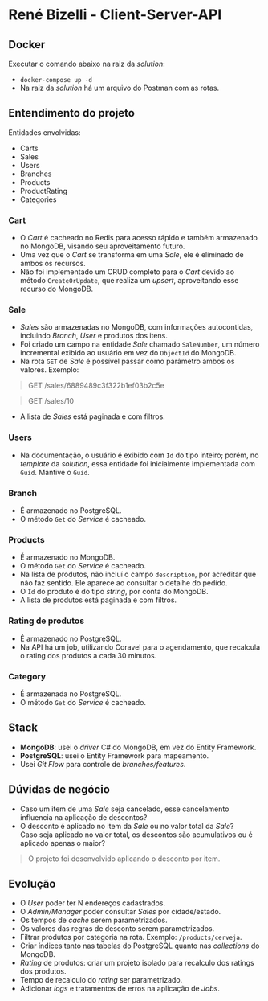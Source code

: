# René Bizelli - Client-Server-API

## Docker

Executar o comando abaixo na raiz da _solution_:

- `docker-compose up -d`
- Na raiz da _solution_ há um arquivo do Postman com as rotas.

## Entendimento do projeto

Entidades envolvidas:

- Carts
- Sales
- Users
- Branches
- Products
- ProductRating
- Categories

### Cart

- O _Cart_ é cacheado no Redis para acesso rápido e também armazenado no MongoDB, visando seu aproveitamento futuro.
- Uma vez que o _Cart_ se transforma em uma _Sale_, ele é eliminado de ambos os recursos.
- Não foi implementado um CRUD completo para o _Cart_ devido ao método `CreateOrUpdate`, que realiza um _upsert_, aproveitando esse recurso do MongoDB.

### Sale

- _Sales_ são armazenadas no MongoDB, com informações autocontidas, incluindo _Branch_, _User_ e produtos dos itens.
- Foi criado um campo na entidade _Sale_ chamado `SaleNumber`, um número incremental exibido ao usuário em vez do `ObjectId` do MongoDB.
- Na rota `GET` de _Sale_ é possível passar como parâmetro ambos os valores. Exemplo:

> GET /sales/6889489c3f322b1ef03b2c5e

> GET /sales/10

- A lista de _Sales_ está paginada e com filtros.

### Users

- Na documentação, o usuário é exibido com `Id` do tipo inteiro; porém, no _template_ da _solution_, essa entidade foi inicialmente implementada com `Guid`. Mantive o `Guid`.

### Branch

- É armazenado no PostgreSQL.
- O método `Get` do _Service_ é cacheado.

### Products

- É armazenado no MongoDB.
- O método `Get` do _Service_ é cacheado.
- Na lista de produtos, não incluí o campo `description`, por acreditar que não faz sentido. Ele aparece ao consultar o detalhe do pedido.
- O `Id` do produto é do tipo _string_, por conta do MongoDB.
- A lista de produtos está paginada e com filtros.

### Rating de produtos
- É armazenado no PostgreSQL.
- Na API há um job, utilizando Coravel para o agendamento, que recalcula o rating dos produtos a cada 30 minutos.

### Category

- É armazenada no PostgreSQL.
- O método `Get` do _Service_ é cacheado.

## Stack

- **MongoDB**: usei o _driver_ C# do MongoDB, em vez do Entity Framework.
- **PostgreSQL**: usei o Entity Framework para mapeamento.
- Usei _Git Flow_ para controle de _branches/features_.

## Dúvidas de negócio

- Caso um item de uma _Sale_ seja cancelado, esse cancelamento influencia na aplicação de descontos?
- O desconto é aplicado no item da _Sale_ ou no valor total da _Sale_?  
  Caso seja aplicado no valor total, os descontos são acumulativos ou é aplicado apenas o maior?

> O projeto foi desenvolvido aplicando o desconto por item.

## Evolução

- O _User_ poder ter N endereços cadastrados.
- O _Admin/Manager_ poder consultar _Sales_ por cidade/estado.
- Os tempos de _cache_ serem parametrizados.
- Os valores das regras de desconto serem parametrizados.
- Filtrar produtos por categoria na rota. Exemplo: `/products/cerveja`.
- Criar índices tanto nas tabelas do PostgreSQL quanto nas _collections_ do MongoDB.
- _Rating_ de produtos: criar um projeto isolado para recalculo dos ratings dos produtos.
- Tempo de recalculo do _rating_ ser parametrizado.
- Adicionar _logs_ e tratamentos de erros na aplicação de _Jobs_.
